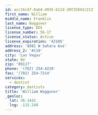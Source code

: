 ```yaml
---
id: acc16c47-8ab4-4935-b11d-30f25843c213
first_name: William
middle_name: Franklin
last_name: Waggoner
license_type: DDS
license_number: S6-17
license_status: Active
license_expiration: '42185'
address: '8981 W Sahara Ave'
address_2: '#110'
city: 'Las Vegas'
state: NV
zip: '89117'
phone: '(702) 254-4220'
fax: '(702) 254-7214'
services:
  - dentist
category: dentists
title: 'William Waggoner'
_geoloc:
  lat: 36.1441
  lng: -115.248
---
```

